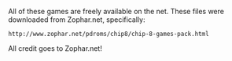All of these games are freely available on the net. These files were downloaded
from Zophar.net, specifically:

    http://www.zophar.net/pdroms/chip8/chip-8-games-pack.html

All credit goes to Zophar.net!
